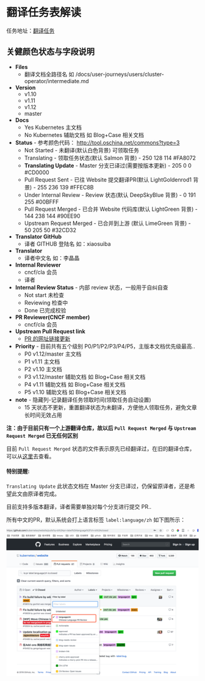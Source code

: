 # 翻译任务表解读

任务地址：[翻译任务](https://docs.google.com/spreadsheets/d/1k49XTmtEkhjeh9M118fwwcXVfHvCe-DCy6sVVRQAxBk/edit#gid=1294143213)

## 关健颜色状态与字段说明

- **Files**
  - 翻译文档全路径名 如 /docs/user-journeys/users/cluster-operator/intermediate.md
- **Version**
  - v1.10
  - v1.11
  - v1.12
  - master
- **Docs**
  - Yes Kubernetes 主文档
  - No Kubernetes 辅助文档 如 Blog+Case 相关文档
- **Status** - 参考颜色代码： http://tool.oschina.net/commons?type=3
  - Not Started  - 未翻译(默认白色背景) 可领取任务
  - Translating  - 领取任务状态(默认 Salmon 背景) -  250 128 114	#FA8072
  - **Translating Update** - Master 分支已译过(需要按版本更新) -  205 0 0	#CD0000
  - Pull Request Sent - 已往 Website 提交翻译PR(默认 LightGoldenrod1 背景) - 255 236 139	#FFEC8B
  - Under Internal Review - Review 状态(默认 DeepSkyBlue 背景) - 0 191 255	#00BFFF
  - Pull Request Merged - 已合并 Website 代码库(默认 LightGreen 背景) - 144 238 144	#90EE90
  - Upstream Request Merged - 已合并到上游 (默认 LimeGreen 背景) - 50 205 50	#32CD32
- **Translator GitHub**
  - 译者 GITHUB 登陆名 如：xiaosuiba
- **Translator**
  - 译者中文名 如：李晶晶
- **Internal Reviewer**
  - cncf/cla 会员
  - 译者
- **Internal Review Status** - 内部 review 状态，一般用于自纠自查
  - Not start 未检查
  - Reviewing 检查中
  - Done 已完成校验
- **PR Reviewer(CNCF member)**
  - cncf/cla 会员
- **Upstream Pull Request link**
  - [PR 的网址链接更新](https://github.com/kubernetes/website/issues?utf8=%E2%9C%93&q=is%3Aclose+label%3Alanguage%2Fzh)
- **Priority** - 目前共有五个级别 P0/P1/P2/P3/P4/P5，主版本文档优先级最高..
  - P0 v1.12/master 主文档
  - P1 v1.11 主文档
  - P2 v1.10 主文档
  - P3 v1.12/master 辅助文档 如 Blog+Case 相关文档
  - P4 v1.11 辅助文档 如 Blog+Case 相关文档
  - P5 v1.10 辅助文档 如 Blog+Case 相关文档
- **note** - 隐藏列-记录翻译任务领取时间(领取任务自动设置)
  - 15 天状态不更新，重置翻译状态为未翻译，方便他人领取任务，避免文章长时间无效占用

 **注：由于目前只有一个上游翻译仓库，故以后 `Pull Request Merged` 与 `Upstream Request Merged` 已无任何区别**
 
 目前 `Pull Request Merged` 状态的文件表示原先已经翻译过，在旧的翻译仓库，可以从[这里](https://github.com/kubernetes-retired/kubernetes-docs-zh)去查看。
 
#### 特别提醒:

`Translating Update` 此状态文档在 Master 分支已译过，仍保留原译者，还是希望此文由原译者完成。

目前支持多版本翻译，译者需要单独对每个分支进行提交 PR..

所有中文的PR，默认系统会打上语言标签 `label:language/zh` 如下图所示：

![](./image/2018-10-17-16-42-23.png)